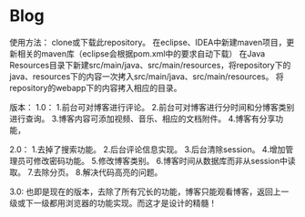 # Blog

使用方法：
clone或下载此repository。
在eclipse、IDEA中新建maven项目，更新相关的maven库（eclipse会根据pom.xml中的要求自动下载）
在Java Resources目录下新建src/main/java、src/main/resources，将repository下的java、resources下的内容一次拷入src/main/java、src/main/resources。
将repository的webapp下的内容拷入相应的目录。

版本：
1.0：
1.前台可对博客进行评论。
2.前台可对博客进行分时间和分博客类别进行查询。
3.博客内容可添加视频、音乐、相应的文档附件。
4.博客有分享功能，

2.0：
1.去掉了搜索功能。
2.后台评论信息实现。
3.后台清除session。
4.增加管理员可修改密码功能。
5.修改博客类别。
6.博客时间从数据库而非从session中读取。
7.去除分页。
8.解决代码高亮的问题。

3.0:
也即是现在的版本，去除了所有冗长的功能，博客只能观看博客，返回上一级或下一级都用浏览器的功能实现。而这才是设计的精髓！